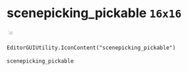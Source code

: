 # scenepicking_pickable `16x16`
<img src="/img/scenepicking_pickable.png" width=16 height=16>

``` CSharp
EditorGUIUtility.IconContent("scenepicking_pickable")
```
```
scenepicking_pickable
```

